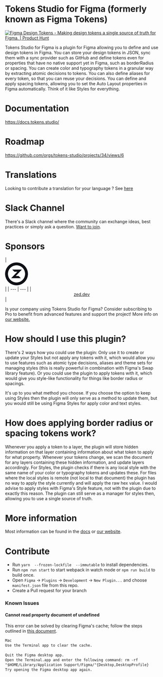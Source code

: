 # Tokens Studio for Figma (formerly known as Figma Tokens)

<a href="https://www.producthunt.com/posts/figma-design-tokens?utm_source=badge-featured&utm_medium=badge&utm_souce=badge-figma-design-tokens" target="_blank"><img src="https://api.producthunt.com/widgets/embed-image/v1/featured.svg?post_id=217712&theme=light" alt="Figma Design Tokens - Making design tokens a single source of truth for Figma. | Product Hunt" style="width: 250px; height: 54px;" width="250" height="54" /></a>

Tokens Studio for Figma is a plugin for Figma allowing you to define and use design tokens in Figma. You can store your design tokens in JSON, sync them with a sync provider such as GitHub and define tokens even for properties that have no native support yet in Figma, such as borderRadius or spacing. You can create color and typography tokens in a granular way by extracting atomic decisions to tokens. You can also define aliases for every token, so that you can reuse your decisions. You can define and apply spacing tokens, allowing you to set the Auto Layout properties in Figma automatically. Think of it like Styles for everything.

# Documentation
https://docs.tokens.studio/

# Roadmap
https://github.com/orgs/tokens-studio/projects/34/views/6

# Translations

Looking to contribute a translation for your language ? See [here](./developer-knowledgebase/translations.md)

# Slack Channel
There's a Slack channel where the community can exchange ideas, best practices or simply ask a question. [Want to join](https://tokens.studio/slack).

# Sponsors
| <a href="https://zed.dev/" target="_blank" style="display: block; text-align: center;"><img src="sponsors/zed_logo.png" style="display: block; width: 75px; height: auto; margin-bottom: 4px" alt="Zed Logo"/></a> |
| --- | --- |
| <a href="https://zed.dev/" target="_blank" style="display: block; text-align: center;">zed.dev</a> |

Is your company using Tokens Studio for Figma? Consider subscribing to Pro to benefit from advanced features and support the project! More info on [our website.](https://tokens.studio)

# How should I use this plugin?
There's 2 ways how you could use the plugin: Only use it to create or update your Styles but not apply any tokens with it, which would allow you to use features such as atomic type decisions, aliases and theme sets for managing styles (this is really powerful in combination with Figma's Swap library feature). Or you could use the plugin to apply tokens with it, which would give you style-like functionality for things like border radius or spacings.

It's up to you what method you choose. If you choose the option to keep using Styles then the plugin will only serve as a method to update them, but you would still be using Figma Styles for apply color and text styles.

# How does applying border radius or spacing tokens work?
Whenever you apply a token to a layer, the plugin will store hidden information on that layer containing information about what token to apply for what property. Whenever your tokens change, we scan the document for any layers containing these hidden information, and update layers accordingly. For Styles, the plugin checks if there is any local style with the same name of your color or typography tokens and updates these. For files where the local styles is remote (not local to that document) the plugin has no way to apply the style currently and will apply the raw hex value. I would advise to apply styles with Figma's Style feature, not with the plugin due to exactly this reason. The plugin can still serve as a manager for styles then, allowing you to use a single source of truth.

# More information
Most information can be found in the [docs](https://docs.tokens.studio) or [our website](https://tokens.studio).

# Contribute
* Run `yarn  --frozen-lockfile  --immutable` to install dependencies.
* Run `npm run start` to start webpack in watch mode or `npm run build` to build once.
* Open `Figma` -> `Plugins` -> `Development` -> `New Plugin...` and choose `manifest.json` file from this repo.
* Create a Pull request for your branch

### Known Issues

#### Cannot read property document of undefined

This error can be solved by clearing Figma's cache; follow the steps outlined in [this document](https://help.figma.com/hc/en-us/articles/360040328553-Can-I-work-offline-with-Figma-#clear-data).

```
Mac
Use the Terminal app to clear the cache.

Quit the Figma desktop app.
Open the Terminal.app and enter the following command: rm -rf "$HOME/Library/Application Support/Figma/"{Desktop,DesktopProfile}
Try opening the Figma desktop app again.
```
